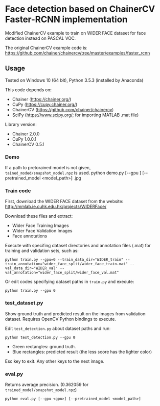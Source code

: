 # Face detection based on ChainerCV Faster-RCNN implementation

Modified ChainerCV example to train on WIDER FACE dataset for face detection instead on PASCAL VOC.

The original ChainerCV example code is: 
https://github.com/chainer/chainercv/tree/master/examples/faster_rcnn

## Usage
Tested on Windows 10 (64 bit), Python 3.5.3 (installed by Anaconda)

This code depends on:
- Chainer (https://chainer.org/)
- CuPy (https://cupy.chainer.org/)
- ChainerCV (https://github.com/chainer/chainercv)
- SciPy (https://www.scipy.org/; for importing MATLAB .mat file)

Library version: 
- Chainer 2.0.0
- CuPy 1.0.0.1
- ChainerCV 0.5.1

### Demo
If a path to pretorained model is not given, `tained_moded/snapshot_model.npz` is used.
    python demo.py [--gpu <gpu>] [--pretrained_model <model_path>] <image>.jpg

### Train code
First, download the WIDER FACE dataset from the website: http://mmlab.ie.cuhk.edu.hk/projects/WIDERFace/ 

Download these files and extract:
- Wider Face Training Images
- Wider Face Validation Images
- Face annotations

Execute with specifing dataset directories and annotation files (.mat) for training and validation sets, such as:

    python train.py --gpu=0 --train_data_dir="WIDER_train" --train_annotation="wider_face_split/wider_face_train.mat" --val_data_dir="WIDER_val" --val_annotation="wider_face_split/wider_face_val.mat"

Or edit codes specifying dataset paths in `train.py` and execute:

    python train.py --gpu 0

### test_dataset.py
Show ground truth and predicted result on the images from validation dataset.
Requires OpenCV Python bindings to execute.

Edit `test_detection.py` about dataset paths and run:

    python test_detection.py --gpu 0

- Green rectangles: ground truth.
- Blue rectangles: predicted result (the less score has the lighter color)

Esc key to exit. Any other keys to the next image.

### eval.py
Returns average precision. (0.362059 for `trained_model/snapshot_model.npz`)

    python eval.py [--gpu <gpu>] [--pretrained_model <model_path>]


